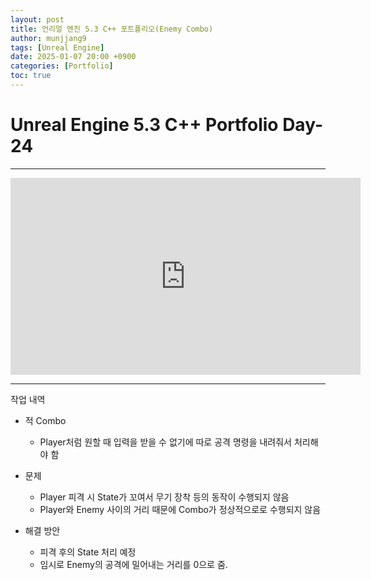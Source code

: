 ```yaml
---
layout: post
title: 언리얼 엔진 5.3 C++ 포트폴리오(Enemy Combo)
author: munjjang9
tags: [Unreal Engine]
date: 2025-01-07 20:00 +0900
categories: [Portfolio]
toc: true
---
```


# Unreal Engine 5.3 C++ Portfolio Day-24

---

<iframe width="560" height="315" src="https://www.youtube.com/embed/77-ASVBNwSs?si=vU22HwzFm5r35AX9" title="YouTube video player" frameborder="0" allow="accelerometer; autoplay; clipboard-write; encrypted-media; gyroscope; picture-in-picture; web-share" referrerpolicy="strict-origin-when-cross-origin" allowfullscreen></iframe>

---

작업 내역

- 적 Combo
    - Player처럼 원할 때 입력을 받을 수 없기에 따로 공격 명령을 내려줘서 처리해야 함

- 문제
    - Player 피격 시 State가 꼬여서 무기 장착 등의 동작이 수행되지 않음
    - Player와 Enemy 사이의 거리 때문에 Combo가 정상적으로로 수행되지 않음

- 해결 방안
    - 피격 후의 State 처리 예정
    - 임시로 Enemy의 공격에 밀어내는 거리를 0으로 줌.